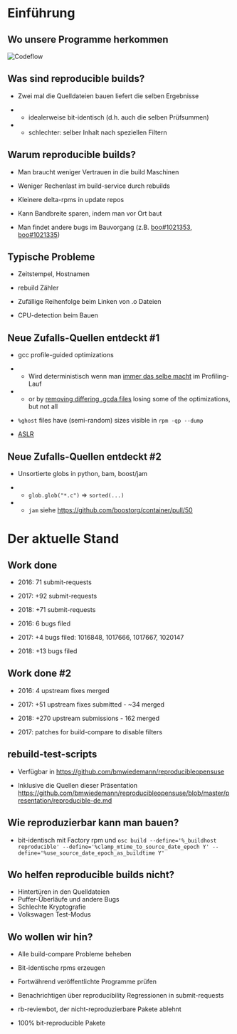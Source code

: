 # Einführung

## Wo unsere Programme herkommen

![Codeflow](img/codeflow.png)

<!--
Entwickler erzeugen git commits, signieren commits und/oder tags. Ist sicher.
Dann irgendwann erzeugen sie tarballs. Sicher falls gpg-signiert
Packagers laden die tarballs in OBS
magic happens on OBS (other distris use developer workstation)
signiertes binär-rpms und repos werden automatisch veröffentlich
Ist sicher auch bei kompromitierten mirror-Servern und http, wegen der Signaturen.

Aber wie wissen wir, dass die binaries keine Hintertüren enthalten, die beim Bauen zugefügt wurden?
-->

## Was sind reproducible builds?

* Zwei mal die Quelldateien bauen liefert die selben Ergebnisse

* * idealerweise bit-identisch (d.h. auch die selben Prüfsummen)

* * schlechter: selber Inhalt nach speziellen Filtern


## Warum reproducible builds?

* Man braucht weniger Vertrauen in die build Maschinen

* Weniger Rechenlast im build-service durch rebuilds

* Kleinere delta-rpms in update repos

* Kann Bandbreite sparen, indem man vor Ort baut

* Man findet andere bugs im Bauvorgang (z.B. [boo#1021353](https://bugzilla.opensuse.org/show_bug.cgi?id=1021353), [boo#1021335](https://bugzilla.opensuse.org/show_bug.cgi?id=1021335))

<!--

Viele nützliche Eigenschaften
Man braucht keine Rechenzeit verschwenden, abhängige Pakete zu bauen, wenn sich nichts geändert hat
Es wird sicherer

Aber warum sollte ein Computer nicht deterministisch sein? 2+3 ist doch immer das selbe...

-->

## Typische Probleme

* Zeitstempel, Hostnamen

* rebuild Zähler

* Zufällige Reihenfolge beim Linken von .o Dateien

* CPU-detection beim Bauen

<!--

compile-time CPU detection libatlas3

-->

## Neue Zufalls-Quellen entdeckt #1

* gcc profile-guided optimizations
* * Wird deterministisch wenn man [immer das selbe macht](https://build.opensuse.org/request/show/499887) im Profiling-Lauf
* * or by [removing differing .gcda files](https://build.opensuse.org/request/show/498391) losing some of the optimizations, but not all

* `%ghost` files have (semi-random) sizes visible in `rpm -qp --dump`

* [ASLR](https://github.com/bmwiedemann/theunreproduciblepackage/tree/master/aslr)

## Neue Zufalls-Quellen entdeckt #2

* Unsortierte globs in python, bam, boost/jam

* * `glob.glob("*.c")` => `sorted(...)`

* * `jam` siehe https://github.com/boostorg/container/pull/50

# Der aktuelle Stand

## Work done

* 2016: 71 submit-requests
* 2017: +92 submit-requests
* 2018: +71 submit-requests

* 2016: 6 bugs filed
* 2017: +4 bugs filed: 1016848, 1017666, 1017667, 1020147
* 2018: +13 bugs filed

## Work done #2

* 2016: 4 upstream fixes merged
* 2017: +51 upstream fixes submitted - ~34 merged
* 2018: +270 upstream submissions - 162 merged


* 2017: patches for build-compare to disable filters


## rebuild-test-scripts

* Verfügbar in https://github.com/bmwiedemann/reproducibleopensuse

* Inklusive die Quellen dieser Präsentation https://github.com/bmwiedemann/reproducibleopensuse/blob/master/presentation/reproducible-de.md

## Wie reproduzierbar kann man bauen?

* bit-identisch mit Factory rpm und `osc build --define='%_buildhost reproducible' --define='%clamp_mtime_to_source_date_epoch Y' --define='%use_source_date_epoch_as_buildtime Y'`

## Wo helfen reproducible builds nicht?

* Hintertüren in den Quelldateien
* Puffer-Überläufe und andere Bugs
* Schlechte Kryptografie
* Volkswagen Test-Modus

## Wo wollen wir hin?

* Alle build-compare Probleme beheben

* Bit-identische rpms erzeugen

* Fortwährend veröffentlichte Programme prüfen

* Benachrichtigen über reproducibility Regressionen in submit-requests

* rb-reviewbot, der nicht-reproduzierbare Pakete ablehnt

* 100% bit-reproducible Pakete

<!--
Ganz bit-identische Pakete zu bauen ist schwerer - z.B. python .pyc und .elc enthalten Zeitstempel
Man könnte es sich einfacher machen, indem man beim Bauen immer den hostname konstant setzt, aber das könnte debugging von reproducibility-Problemen erschweren - man bräuchte dann zusätzliche Metadaten darüber z.B. in OBS oder der _buildenv Datei

-->
